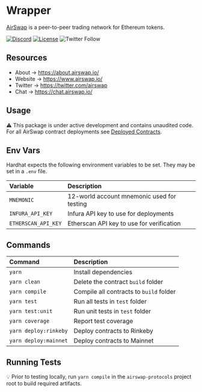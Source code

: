 # Wrapper

[AirSwap](https://www.airswap.io/) is a peer-to-peer trading network for Ethereum tokens.

[![Discord](https://img.shields.io/discord/590643190281928738.svg)](https://discord.gg/ecQbV7H)
[![License](https://img.shields.io/badge/License-MIT-blue)](https://opensource.org/licenses/MIT)
![Twitter Follow](https://img.shields.io/twitter/follow/airswap?style=social)

## Resources

- About → https://about.airswap.io/
- Website → https://www.airswap.io/
- Twitter → https://twitter.com/airswap
- Chat → https://chat.airswap.io/

## Usage

:warning: This package is under active development and contains unaudited code. For all AirSwap contract deployments see [Deployed Contracts](https://about.airswap.io/technology/deployments).

## Env Vars

Hardhat expects the following environment variables to be set. They may be set in a `.env` file.

| Variable            | Description                                |
| :------------------ | :----------------------------------------- |
| `MNEMONIC`          | 12-world account mnemonic used for testing |
| `INFURA_API_KEY`    | Infura API key to use for deployments      |
| `ETHERSCAN_API_KEY` | Etherscan API key to use for verification  |

## Commands

| Command               | Description                             |
| :-------------------- | :-------------------------------------- |
| `yarn`                | Install dependencies                    |
| `yarn clean`          | Delete the contract `build` folder      |
| `yarn compile`        | Compile all contracts to `build` folder |
| `yarn test`           | Run all tests in `test` folder          |
| `yarn test:unit`      | Run unit tests in `test` folder         |
| `yarn coverage`       | Report test coverage                    |
| `yarn deploy:rinkeby` | Deploy contracts to Rinkeby             |
| `yarn deploy:mainnet` | Deploy contracts to Mainnet             |

## Running Tests

:bulb: Prior to testing locally, run `yarn compile` in the `airswap-protocols` project root to build required artifacts.
